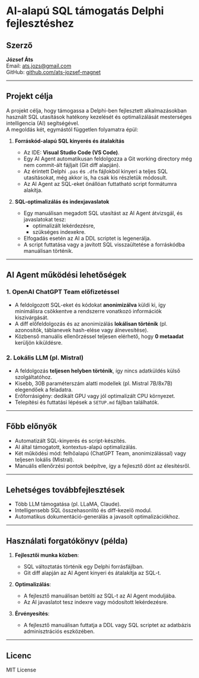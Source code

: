 # AI-alapú SQL támogatás Delphi fejlesztéshez

## Szerző
**József Áts**  
Email: ats.jozs@gmail.com  
GitHub: [github.com/ats-jozsef-magnet](https://github.com/ats-jozsef-magnet)

---

## Projekt célja
A projekt célja, hogy támogassa a Delphi-ben fejlesztett alkalmazásokban használt SQL utasítások hatékony kezelését és optimalizálását mesterséges intelligencia (AI) segítségével.  
A megoldás két, egymástól független folyamatra épül:

1. **Forráskód-alapú SQL kinyerés és átalakítás**  
   - Az IDE: **Visual Studio Code (VS Code)**.  
   - Egy AI Agent automatikusan feldolgozza a Git working directory még nem commit-ált fájljait (Git diff alapján).  
   - Az érintett Delphi `.pas` és `.dfm` fájlokból kinyeri a teljes SQL utasításokat, még akkor is, ha csak kis részletük módosult.  
   - Az AI Agent az SQL-eket önállóan futtatható script formátumra alakítja.

2. **SQL-optimalizálás és indexjavaslatok**  
   - Egy manuálisan megadott SQL utasítást az AI Agent átvizsgál, és javaslatokat tesz:
     - optimalizált lekérdezésre,
     - szükséges indexekre.  
   - Elfogadás esetén az AI a DDL scriptet is legenerálja.  
   - A script futtatása vagy a javított SQL visszaültetése a forráskódba manuálisan történik.

---

## AI Agent működési lehetőségek

### 1. OpenAI ChatGPT Team előfizetéssel
- A feldolgozott SQL-eket és kódokat **anonimizálva** küldi ki, így minimálisra csökkentve a rendszerre vonatkozó információk kiszivárgását.  
- A diff előfeldolgozás és az anonimizálás **lokálisan történik** (pl. azonosítók, táblanevek hash-elése vagy álnevesítése).  
- Közbenső manuális ellenőrzéssel teljesen elérhető, hogy **0 metaadat** kerüljön kiküldésre.

### 2. Lokális LLM (pl. Mistral)
- A feldolgozás **teljesen helyben történik**, így nincs adatküldés külső szolgáltatóhoz.  
- Kisebb, 30B paraméterszám alatti modellek (pl. Mistral 7B/8x7B) elegendőek a feladatra.  
- Erőforrásigény: dedikált GPU vagy jól optimalizált CPU környezet.  
- Telepítési és futtatási lépések a `SETUP.md` fájlban találhatók.

---

## Főbb előnyök
- Automatizált SQL-kinyerés és script-készítés.  
- AI által támogatott, kontextus-alapú optimalizálás.  
- Két működési mód: felhőalapú (ChatGPT Team, anonimizálással) vagy teljesen lokális (Mistral).  
- Manuális ellenőrzési pontok beépítve, így a fejlesztő dönt az élesítésről.

---

## Lehetséges továbbfejlesztések
- Több LLM támogatása (pl. LLaMA, Claude).  
- Intelligensebb SQL összehasonlító és diff-kezelő modul.  
- Automatikus dokumentáció-generálás a javasolt optimalizációkhoz.

---

## Használati forgatókönyv (példa)

1. **Fejlesztői munka közben**:  
   - SQL változtatás történik egy Delphi forrásfájlban.  
   - Git diff alapján az AI Agent kinyeri és átalakítja az SQL-t.  

2. **Optimalizálás**:  
   - A fejlesztő manuálisan betölti az SQL-t az AI Agent moduljába.  
   - Az AI javaslatot tesz indexre vagy módosított lekérdezésre.  

3. **Érvényesítés**:  
   - A fejlesztő manuálisan futtatja a DDL vagy SQL scriptet az adatbázis adminisztrációs eszközében.  

---

## Licenc
MIT License
